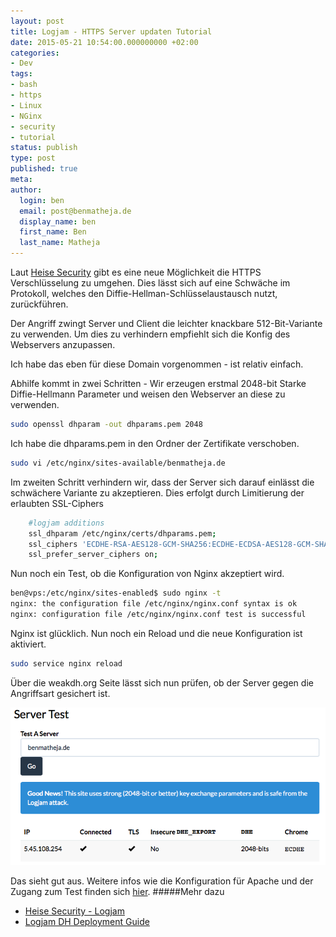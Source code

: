 ```yaml
---
layout: post
title: Logjam - HTTPS Server updaten Tutorial
date: 2015-05-21 10:54:00.000000000 +02:00
categories:
- Dev
tags:
- bash
- https
- Linux
- NGinx
- security
- tutorial
status: publish
type: post
published: true
meta:
author:
  login: ben
  email: post@benmatheja.de
  display_name: ben
  first_name: Ben
  last_name: Matheja
---
```

<p>Laut <a href="http://www.heise.de/security/meldung/Logjam-Attacke-Verschluesselung-von-zehntausenden-Servern-gefaehrdet-2657502.html">Heise Security</a> gibt es eine neue Möglichkeit die HTTPS Verschlüsselung zu umgehen. Dies lässt sich auf eine Schwäche im Protokoll, welches den Diffie-Hellman-Schlüsselaustausch nutzt, zurückführen.</p>
<p>Der Angriff zwingt Server und Client die leichter knackbare 512-Bit-Variante zu verwenden. Um dies zu verhindern empfiehlt sich die Konfig des Webservers anzupassen.</p>
<p>Ich habe das eben für diese Domain vorgenommen - ist relativ einfach.</p>
<p><!--more--></p>
<p>Abhilfe kommt in zwei Schritten - Wir erzeugen erstmal 2048-bit Starke Diffie-Hellmann Parameter und weisen den Webserver an diese zu verwenden.</p>

```bash
sudo openssl dhparam -out dhparams.pem 2048
```
Ich habe die dhparams.pem in den Ordner der Zertifikate verschoben.

```bash
sudo vi /etc/nginx/sites-available/benmatheja.de
```
Im zweiten Schritt verhindern wir, dass der Server sich darauf einlässt die schwächere Variante zu akzeptieren. Dies erfolgt durch Limitierung der erlaubten SSL-Ciphers</p>

```bash
	#logjam additions
    ssl_dhparam /etc/nginx/certs/dhparams.pem;
    ssl_ciphers 'ECDHE-RSA-AES128-GCM-SHA256:ECDHE-ECDSA-AES128-GCM-SHA256:ECDHE-RSA-AES256-GCM-SHA384:ECDHE-ECDSA-AES256-GCM-SHA384:DHE-RSA-AES128-GCM-SHA256:DHE-DSS-AES128-GCM-SHA256:kEDH+AESGCM:ECDHE-RSA-AES128-SHA256:ECDHE-ECDSA-AES128-SHA256:ECDHE-RSA-AES128-SHA:ECDHE-ECDSA-AES128-SHA:ECDHE-RSA-AES256-SHA384:ECDHE-ECDSA-AES256-SHA384:ECDHE-RSA-AES256-SHA:ECDHE-ECDSA-AES256-SHA:DHE-RSA-AES128-SHA256:DHE-RSA-AES128-SHA:DHE-DSS-AES128-SHA256:DHE-RSA-AES256-SHA256:DHE-DSS-AES256-SHA:DHE-RSA-AES256-SHA:AES128-GCM-SHA256:AES256-GCM-SHA384:AES128-SHA256:AES256-SHA256:AES128-SHA:AES256-SHA:AES:CAMELLIA:DES-CBC3-SHA:!aNULL:!eNULL:!EXPORT:!DES:!RC4:!MD5:!PSK:!aECDH:!EDH-DSS-DES-CBC3-SHA:!EDH-RSA-DES-CBC3-SHA:!KRB5-DES-CBC3-SHA';
	ssl_prefer_server_ciphers on;
```
Nun noch ein Test, ob die Konfiguration von Nginx akzeptiert wird.

```bash
ben@vps:/etc/nginx/sites-enabled$ sudo nginx -t
nginx: the configuration file /etc/nginx/nginx.conf syntax is ok
nginx: configuration file /etc/nginx/nginx.conf test is successful
```
<p>Nginx ist glücklich. Nun noch ein Reload und die neue Konfiguration ist aktiviert.</p>

```bash
sudo service nginx reload
```
Über die weakdh.org Seite lässt sich nun prüfen, ob der Server gegen die Angriffsart gesichert ist.

![Screenshot](/res/Screen-Shot-2015-05-21-at-10.50.20.png)

Das sieht gut aus. 
Weitere infos wie die Konfiguration für Apache und der Zugang zum Test finden sich [hier](https://weakdh.org/sysadmin.html).
#####Mehr dazu
* [Heise Security - Logjam](
http://www.heise.de/security/meldung/Logjam-Attacke-Verschluesselung-von-zehntausenden-Servern-gefaehrdet-2657502.html)
* [Logjam DH Deployment Guide](https://weakdh.org/sysadmin.html)
